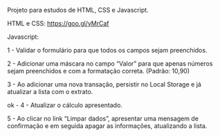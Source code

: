 Projeto para estudos de HTML, CSS e Javascript.

HTML e CSS:
https://goo.gl/yMrCaf


Javascript:

1 - Validar o formulário para que todos os campos sejam preenchidos.

2 - Adicionar uma máscara no campo “Valor” para que apenas números sejam preenchidos e com a formatação correta. (Padrão: 10,90)

3 - Ao adicionar uma nova transação, persistir no Local Storage e já atualizar a lista com o extrato. 

ok - 4 - Atualizar o cálculo apresentado.

5 - Ao clicar no link “Limpar dados”, apresentar uma mensagem de confirmação e em seguida apagar as informações, atualizando a lista.

